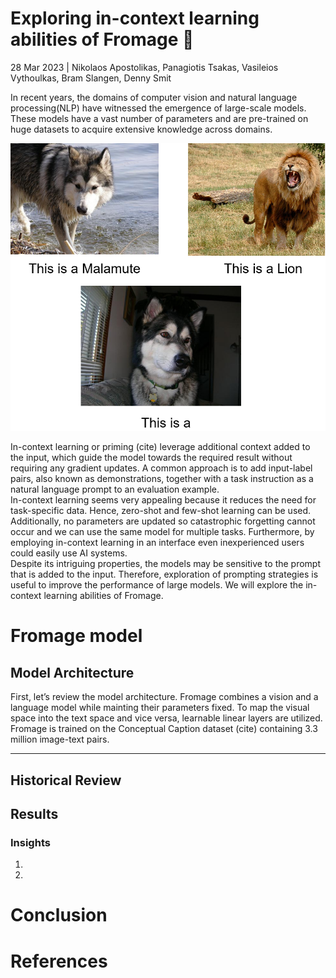 Exploring in-context learning abilities of Fromage 🧀
================================================================

28 Mar 2023 | Nikolaos Apostolikas, Panagiotis Tsakas, Vasileios Vythoulkas, Bram Slangen, Denny Smit

<!---Humans can learn a new task without requiring huge task-specific supervised datasets. -->

In recent years, the domains of computer vision and natural language processing(NLP) have witnessed the emergence of large-scale models. These models have a vast number of parameters and are pre-trained on huge datasets to acquire extensive knowledge across domains.
<!--- I need to add a smooth transition here -->

![](images_report/lion_malamute.png)

<!--- Maybe we can put this image later when we describe the image classification task and put here an image from the image captioning task.For  image captioning it is more clear that it needs both image and text models. 
-->
In-context learning or priming (cite) leverage additional context added to the input, which guide the model towards the required result without requiring any gradient updates. A common approach is to add input-label pairs, also known as demonstrations, together with a task instruction as a natural language prompt to an evaluation example. <br>
In-context learning seems very appealing because it reduces the need for task-specific data. Hence, zero-shot and few-shot learning can be used. Additionally, no parameters are updated so catastrophic forgetting cannot occur and we can use the same model for multiple tasks. Furthermore, by employing in-context learning in an interface even inexperienced users could easily use AI systems. <br>
Despite its intriguing properties, the models may be sensitive to the prompt that is added to the input. Therefore, exploration of prompting strategies is useful to improve the performance of large models. We will explore the in-context learning abilities of Fromage. <br>

Fromage model
==================================

Model Architecture
---------

First, let’s review the model architecture. Fromage combines a vision and a language model while mainting their parameters fixed. To map the visual space into the text space and vice versa, learnable linear layers are utilized. Fromage is trained on the Conceptual Caption dataset (cite) containing 3.3 million image-text pairs. 
<!--- I am not sure whether talking about Conceptual Caption is a 
good idea because of the image-captioning dataset. Besides, 
we need to add a picture here
-->

--------------------------


Historical Review
-----------------



Results
-----------------



### Insights


1.  
    
    
2.  
    

Conclusion
==========


References
==========


    